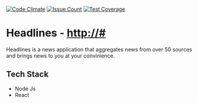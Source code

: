 [![Code Climate](https://codeclimate.com/github/codeclimate/codeclimate/badges/gpa.svg)](https://github.com/joel-ace/headlines)
[![Issue Count](https://codeclimate.com/github/codeclimate/codeclimate/badges/issue_count.svg)](https://github.com/joel-ace/headlines)
[![Test Coverage](https://codeclimate.com/github/codeclimate/codeclimate/badges/coverage.svg)](https://github.com/joel-ace/headlines)

Headlines - [http://#](http://#)
===========
Headlines is a news application that aggregates news from over 50 sources and brings news to you at your convinience.


Tech Stack
--------------
- Node Js
- React